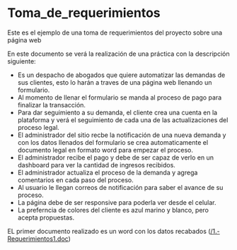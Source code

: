 # Toma_de_requerimientos
Este es el ejemplo de una toma de requerimientos del proyecto sobre una página web

En este documento se verá la realización de una práctica con la descripción siguiente:

- Es un despacho de abogados que quiere automatizar las demandas de sus clientes, esto lo harán a traves de una página web llenando un formulario.
- Al momento de llenar el formulario se manda al proceso de pago para finalizar la transacción.
- Para dar seguimiento a su demanda, el cliente crea una cuenta en la plataforma y verá el seguimiento de cada una de las actualizaciones del proceso legal.
- El administrador del sitio recbe la notificación de una nueva demanda y con los datos llenados del formulario se crea automaticamente el documento legal en formato word para empezar el proceso.
- El administrador recibe el pago y debe de ser capaz de verlo en un dashboard para ver la cantidad de ingresos recibidos.
- El administrador actualiza el proceso de la demanda y agrega comentarios en cada paso del proceso.
- Al usuario le llegan correos de notificación para saber el avance de su proceso.
- La página debe de ser responsive para poderla ver desde el celular.
- La preferncia de colores del cliente es azul marino y blanco, pero acepta propuestas.

EL primer documento realizado es un word con los datos recabados
([/1.-Requerimientos1.doc](https://github.com/Fufinop/Toma_de_requerimientos/blob/d982342c36d4296252087b862e7db43b11fa40c2/01%20-%20archivos/1.-Requerimientos1.doc))

